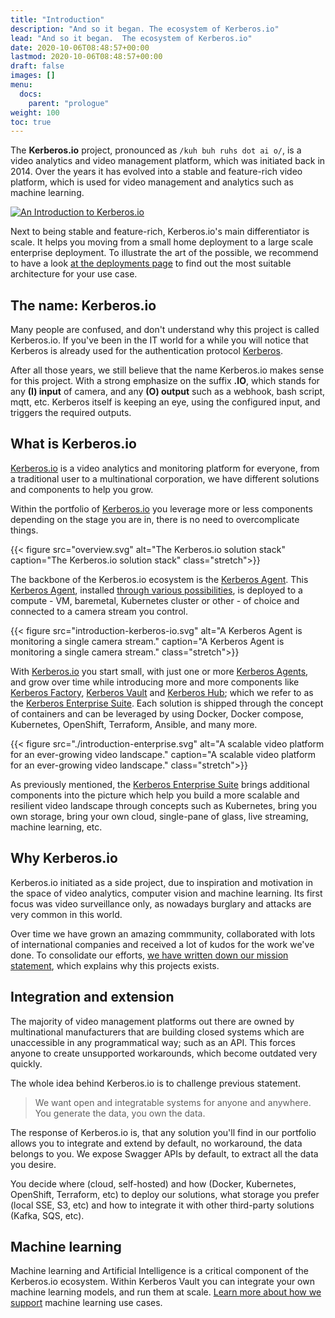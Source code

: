 ```yaml
---
title: "Introduction"
description: "And so it began. The ecosystem of Kerberos.io"
lead: "And so it began.  The ecosystem of Kerberos.io"
date: 2020-10-06T08:48:57+00:00
lastmod: 2020-10-06T08:48:57+00:00
draft: false
images: []
menu:
  docs:
    parent: "prologue"
weight: 100
toc: true
---
```


The **Kerberos.io** project, pronounced as `/kuh buh ruhs dot ai o/`, is a video analytics and video management platform, which was initiated back in 2014. Over the years it has evolved into a stable and feature-rich video platform, which is used for video management and analytics such as machine learning.

[![An Introduction to Kerberos.io](youtube-introduction-kerberosio.png)](http://www.youtube.com/watch?v=LjCaMMKJCGc "An Introduction to Kerberos.io")

Next to being stable and feature-rich, Kerberos.io's main differentiator is scale. It helps you moving from a small home deployment to a large scale enterprise deployment. To illustrate the art of the possible, we recommend to have a look [at the deployments page](/prologue/deployments/) to find out the most suitable architecture for your use case.

## The name: Kerberos.io

Many people are confused, and don't understand why this project is called Kerberos.io. If you've been in the IT world for a while you will notice that Kerberos is already used for the authentication protocol [Kerberos](<https://en.wikipedia.org/wiki/Kerberos_(protocol)>).

After all those years, we still believe that the name Kerberos.io makes sense for this project. With a strong emphasize on the suffix **.IO**, which stands for any **(I) input** of camera, and any **(O) output** such as a webhook, bash script, mqtt, etc. Kerberos itself is keeping an eye, using the configured input, and triggers the required outputs.

## What is Kerberos.io

[Kerberos.io](/prologue/how/) is a video analytics and monitoring platform for everyone, from a traditional user to a multinational corporation, we have different solutions and components to help you grow.

Within the portfolio of [Kerberos.io](/prologue/how/) you leverage more or less components depending on the stage you are in, there is no need to overcomplicate things.

{{< figure src="overview.svg" alt="The Kerberos.io solution stack" caption="The Kerberos.io solution stack" class="stretch">}}

The backbone of the Kerberos.io ecosystem is the [Kerberos Agent](/agent/first-things-first/). This [Kerberos Agent](/agent/first-things-first/), installed [through various possibilities](https://github.com/kerberos-io/agent#how-to-run-and-deploy-a-kerberos-agent), is deployed to a compute - VM, baremetal, Kubernetes cluster or other - of choice and connected to a camera stream you control.

{{< figure src="introduction-kerberos-io.svg" alt="A Kerberos Agent is monitoring a single camera stream." caption="A Kerberos Agent is monitoring a single camera stream." class="stretch">}}

With [Kerberos.io](/prologue/how/) you start small, with just one or more [Kerberos Agents](/agent/first-things-first/), and grow over time while introducing more and more components like [Kerberos Factory](/factory/first-things-first/), [Kerberos Vault](/vault/first-things-first/) and [Kerberos Hub](/hub/first-things-first/); which we refer to as the [Kerberos Enterprise Suite](/enterprise/first-things-first/). Each solution is shipped through the concept of containers and can be leveraged by using Docker, Docker compose, Kubernetes, OpenShift, Terraform, Ansible, and many more.

{{< figure src="./introduction-enterprise.svg" alt="A scalable video platform for an ever-growing video landscape." caption="A scalable video platform for an ever-growing video landscape." class="stretch">}}

As previously mentioned, the [Kerberos Enterprise Suite](/enterprise/first-things-first) brings additional components into the picture which help you build a more scalable and resilient video landscape through concepts such as Kubernetes, bring you own storage, bring your own cloud, single-pane of glass, live streaming, machine learning, etc.

## Why Kerberos.io

Kerberos.io initiated as a side project, due to inspiration and motivation in the space of video analytics, computer vision and machine learning. Its first focus was video surveillance only, as nowadays burglary and attacks are very common in this world.

Over time we have grown an amazing commmunity, collaborated with lots of international companies and received a lot of kudos for the work we've done. To consolidate our efforts, [we have written down our mission statement](/prologue/mission/), which explains why this projects exists.

## Integration and extension

The majority of video management platforms out there are owned by multinational manufacturers that are building closed systems which are unaccessible in any programmatical way; such as an API. This forces anyone to create unsupported workarounds, which become outdated very quickly.

The whole idea behind Kerberos.io is to challenge previous statement.

> We want open and integratable systems for anyone and anywhere. You generate the data, you own the data.

The response of Kerberos.io is, that any solution you'll find in our portfolio allows you to integrate and extend by default, no workaround, the data belongs to you. We expose Swagger APIs by default, to extract all the data you desire.

You decide where (cloud, self-hosted) and how (Docker, Kubernetes, OpenShift, Terraform, etc) to deploy our solutions, what storage you prefer (local SSE, S3, etc) and how to integrate it with other third-party solutions (Kafka, SQS, etc).

## Machine learning

Machine learning and Artificial Intelligence is a critical component of the Kerberos.io ecosystem. Within Kerberos Vault you can integrate your own machine learning models, and run them at scale. [Learn more about how we support](/vault/machine-learning/) machine learning use cases.

